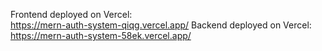 Frontend deployed on Vercel:  
      https://mern-auth-system-qiqg.vercel.app/
Backend deployed on Vercel:  
      https://mern-auth-system-58ek.vercel.app/
